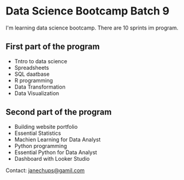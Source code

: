 # Data Science Bootcamp Batch 9

I'm learning data science bootcamp. There are 10 sprints im program.

## First part of the program
- Tntro to data science
- Spreadsheets
- SQL daatbase
- R programming
- Data Transformation
- Data Visualization

## Second part of the program
- Building website portfolio
- Essential Statistics
- Machien Learning for Data Analyst
- Python programming
- Essential Python for Data Analyst
- Dashboard with Looker Studio


Contact: janechups@gamil.com
